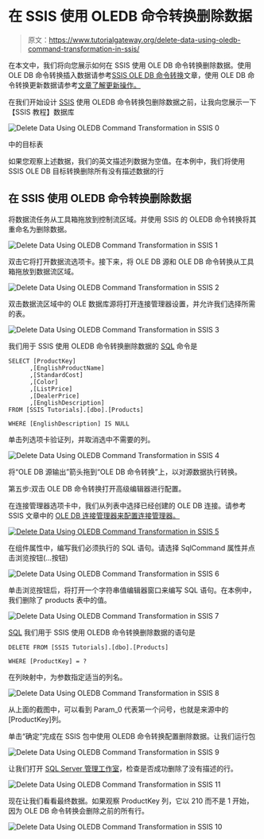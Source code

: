 # 在 SSIS 使用 OLEDB 命令转换删除数据

> 原文：<https://www.tutorialgateway.org/delete-data-using-oledb-command-transformation-in-ssis/>

在本文中，我们将向您展示如何在 SSIS 使用 OLE DB 命令转换删除数据。使用 OLE DB 命令转换插入数据请参考[SSIS OLE DB 命令转换](https://www.tutorialgateway.org/ole-db-command-transformation-in-ssis/)文章，使用 OLE DB 命令转换更新数据请参考[文章了解更新操作。](https://www.tutorialgateway.org/update-data-using-oledb-command-transformation-in-ssis/)

在我们开始设计 [SSIS](https://www.tutorialgateway.org/ssis/) 使用 OLEDB 命令转换包删除数据之前，让我向您展示一下【SSIS 教程】数据库

![Delete Data Using OLEDB Command Transformation in SSIS 0](img/382ce1394487dbaf36c19f4575af2485.png)

中的目标表

如果您观察上述数据，我们的英文描述列数据为空值。在本例中，我们将使用 SSIS OLE DB 目标转换删除所有没有描述数据的行

## 在 SSIS 使用 OLEDB 命令转换删除数据

将数据流任务从工具箱拖放到控制流区域。并使用 SSIS 的 OLEDB 命令转换将其重命名为删除数据。

![Delete Data Using OLEDB Command Transformation in SSIS 1](img/9e78fbbbcd6dd7d4dbc3d86790e1bd05.png)

双击它将打开数据流选项卡。接下来，将 OLE DB 源和 OLE DB 命令转换从工具箱拖放到数据流区域。

![Delete Data Using OLEDB Command Transformation in SSIS 2](img/f83ee739c0534f30b70f462f2fc727bc.png)

双击数据流区域中的 OLE 数据库源将打开连接管理器设置，并允许我们选择所需的表。

![Delete Data Using OLEDB Command Transformation in SSIS 3](img/767516d39281931d0b55920a71715c73.png)

我们用于 SSIS 使用 OLEDB 命令转换删除数据的 [SQL](https://www.tutorialgateway.org/sql/) 命令是

```
SELECT [ProductKey]
      ,[EnglishProductName]
      ,[StandardCost]
      ,[Color]
      ,[ListPrice]
      ,[DealerPrice]
      ,[EnglishDescription]
FROM [SSIS Tutorials].[dbo].[Products]

WHERE [EnglishDescription] IS NULL
```

单击列选项卡验证列，并取消选中不需要的列。

![Delete Data Using OLEDB Command Transformation in SSIS 4](img/a2966d830aba6d1a71ed4d14bedea689.png)

将“OLE DB 源输出”箭头拖到“OLE DB 命令转换”上，以对源数据执行转换。

第五步:双击 OLE DB 命令转换打开高级编辑器进行配置。

在连接管理器选项卡中，我们从列表中选择已经创建的 OLE DB 连接。请参考 SSIS 文章中的 [OLE DB 连接管理器来配置连接管理器。](https://www.tutorialgateway.org/ole-db-command-transformation-in-ssis/)

[![Delete Data Using OLEDB Command Transformation in SSIS 5](img/be1b5e6a370de232284acad9f0b49e0a.png)](https://www.tutorialgateway.org/ole-db-command-transformation-in-ssis/)

在组件属性中，编写我们必须执行的 SQL 语句。请选择 SqlCommand 属性并点击浏览按钮(…按钮)

![Delete Data Using OLEDB Command Transformation in SSIS 6](img/6cf4358e98892c46002d1936827b546e.png)

单击浏览按钮后，将打开一个字符串值编辑器窗口来编写 SQL 语句。在本例中，我们删除了 products 表中的值。

![Delete Data Using OLEDB Command Transformation in SSIS 7](img/77860f9725c59cdb7c93abf5ecdfecfd.png)

[SQL](https://www.tutorialgateway.org/sql/) 我们用于 SSIS 使用 OLEDB 命令转换删除数据的语句是

```
DELETE FROM [SSIS Tutorials].[dbo].[Products]

WHERE [ProductKey] = ?
```

在列映射中，为参数指定适当的列名。

![Delete Data Using OLEDB Command Transformation in SSIS 8](img/221b280d3439ccba08e3db0383fc129d.png)

从上面的截图中，可以看到 Param_0 代表第一个问号，也就是来源中的[ProductKey]列。

单击“确定”完成在 SSIS 包中使用 OLEDB 命令转换配置删除数据。让我们运行包

![Delete Data Using OLEDB Command Transformation in SSIS 9](img/a70fffd4b45b39583c74c43cf3e1315d.png)

让我们打开 [SQL Server 管理工作室](https://www.tutorialgateway.org/sql/)，检查是否成功删除了没有描述的行。

![Delete Data Using OLEDB Command Transformation in SSIS 11](img/0bba7ee8867ad6b88b823e9c93eef3cc.png)

现在让我们看看最终数据。如果观察 ProductKey 列，它以 210 而不是 1 开始，因为 OLE DB 命令转换会删除之前的所有行。

![Delete Data Using OLEDB Command Transformation in SSIS 10](img/100ffbcf4de6be87ebea93f2dd7955db.png)